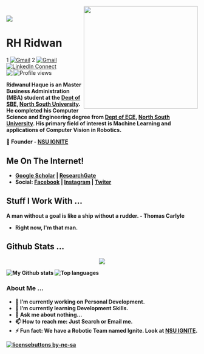 <a target="_blank"><img height = "270" width="300" align="right" src="https://github.com/rhridwan/rhridwan/blob/main/images/A.gif"></a>

<h1 align="left">
  <a href="https://git.io/typing-svg">
    <img src="https://readme-typing-svg.herokuapp.com/?lines=Hello,+There!+👋;------&left=true&size=35">
  </a>
</h1>


# RH Ridwan

1 [![Gmail](https://img.shields.io/badge/%20-Send%20Mail-black?color=14171A&labelColor=ef5350&logo=gmail&logoColor=ffffff)](mailto:rhridwan007@gmail.com)
2 [![Gmail](https://img.shields.io/badge/%20-Send%20Mail-black?color=14171A&labelColor=ef5350&logo=gmail&logoColor=ffffff)](mailto:ridwanul.haque@northsouth.edu)
[![LinkedIn Connect](https://img.shields.io/badge/%20-Connect-black?color=14171A&labelColor=212121&logo=linkedin&logoColor=ffffff)](https://www.linkedin.com/in/ridwanul-haque-b4729a169/)
![Profile views](https://gpvc.arturio.dev/rhridwan)
<img align="left" src="https://visitor-badge.laobi.icu/badge?page_id=rhridwan">

<p1 align="justify">
<b>Ridwanul Haque<b/> is an <b>Master Business Administration (MBA)</b> student at  the <a href="http://www.northsouth.edu/sbe/" target="_blank">Dept of SBE</a>, <a href="http://www.northsouth.edu/">North South University</a>. He completed his <b>Computer Science and Engineering</b> degree from <a href="http://ece.northsouth.edu/" target="_blank">Dept of ECE</a>, <a href="http://www.northsouth.edu/">North South University</a>. His primary field of interest is <b>Machine Learning</b> and applications of <b>Computer Vision</b> in <b>Robotics</b>.
</p1>

<p align="justify">
  
  :briefcase: Founder - <a href="https://www.facebook.com/nsuignite" target="_blank"><b>NSU IGNITE</b></a>
</p>







## Me On The Internet!
* [<b>Google Scholar</b>](https://scholar.google.com/citations?hl=en&authuser=1&user=-RdiYlQAAAAJ)  | [<b>ResearchGate</b>](https://www.researchgate.net/profile/Ridwanul_Haque)
* <b>Social:</b> [<b>Facebook</b>](https://www.facebook.com/rh.ridwan.9/)  | [<b>Instagram</b>](https://www.instagram.com/xihridwan/) | [<b>Twiter</b>](https://twitter.com/RHRidwan3)


<b></b>



## Stuff I Work With ... 
A man without a goal is like a ship without a rudder. - Thomas Carlyle
* Right now, I'm that man.


## Github Stats ...

<div align="center"><img src="https://github-readme-streak-stats.herokuapp.com?user=rhridwan&theme=github-dark&hide_border=true&date_format=j%20M%5B%20Y%5D&stroke=0AD4F7&ring=00FF9B&fire=FFA200&currStreakLabel=FFA200&currStreakNum=00F0FF&sideNums=00FF9B&sideLabels=FFA200&dates=727272&background=DD272700">
</div>

![My Github stats](https://github-readme-stats.vercel.app/api?username=rhridwan&theme=dracula&show_icons=true&hide_border=true)
![Top languages](https://github-readme-stats.vercel.app/api/top-langs/?username=rhridwan&theme=dracula&layout=compact&hide_border=true)




### About Me ...

- 🔭 I’m currently working on Personal Development.
- 🌱 I’m currently learning Development Skills.
- 💬 Ask me about nothing...
- 📫 How to reach me: Just Search or Email me.
- ⚡ Fun fact: We have a Robotic Team named <b>Ignite</b>. Look at <a href="https://www.facebook.com/nsuignite">NSU IGNITE</a>.

[![licensebuttons by-nc-sa](https://licensebuttons.net/l/by-nc-sa/3.0/88x31.png)](https://creativecommons.org/licenses/by-nc-sa/4.0)




<!--
<p align="justify">

</p>

<code><img height="50" src=""></code>
<code><img height="50" src=""></code>
<code><img height="50" src=""></code>
<code><img height="50" src=""></code>

**rhridwan/rhridwan** is a ✨ _special_ ✨ repository because its `README.md` (this file) appears on your GitHub profile.
Here are some ideas to get you started:
- :briefcase: Founding Member at <a href="https://www.facebook.com/nsuignite" target="_blank">NSU IGNITE</a>
- 🔭 I’m currently working on ...
- 🌱 I’m currently learning ...
- 👯 I’m looking to collaborate on ...
- 🤔 I’m looking for help with ...
- 💬 Ask me about ...
- 📫 How to reach me: ...
- 😄 Pronouns: ...
- ⚡ Fun fact: ...
- I have a small <b>Robotic</b> team named <a href="https://www.facebook.com/nsuignite" target="_blank"><b>IGNITE<b/></a>.
- :briefcase: Founding Member at <a href="https://www.facebook.com/nsuignite" target="_blank">NSU IGNITE</a>
-->

